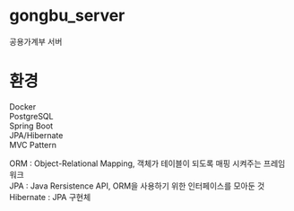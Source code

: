 # gongbu_server
공용가계부 서버

# 환경
Docker  
PostgreSQL  
Spring Boot  
JPA/Hibernate  
MVC Pattern

ORM : Object-Relational Mapping, 객체가 테이블이 되도록 매핑 시켜주는 프레임워크  
JPA : Java Rersistence API, ORM을 사용하기 위한 인터페이스를 모아둔 것  
Hibernate : JPA 구현체  
